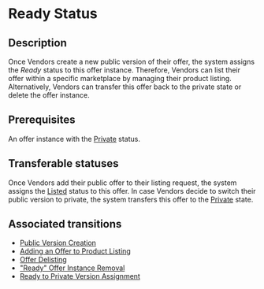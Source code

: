 # Ready Status
## Description
Once Vendors create a new public version of their offer, the system assigns the *Ready* status to this offer instance. Therefore, Vendors can list their offer within a specific marketplace by managing their product listing. Alternatively, Vendors can transfer this offer back to the private state or delete the offer instance. 
## Prerequisites
An offer instance with the [Private](s-a-private.html) status.
## Transferable statuses
Once Vendors add their public offer to their listing request, the system assigns the [Listed](s-c-listed.html) status to this offer.
In case Vendors decide to switch their public version to private, the system transfers this offer to the [Private](s-a-private.html) state.
## Associated transitions
* [Public Version Creation](t-2-priv-ready.html)
* [Adding an Offer to Product Listing](t-3-ready-listed.html)
* [Offer Delisting](t-4-listed-ready.html)
* ["Ready" Offer Instance Removal](t-6-ready-deleted.html)
* [Ready to Private Version Assignment](t-7-ready-private.html)
